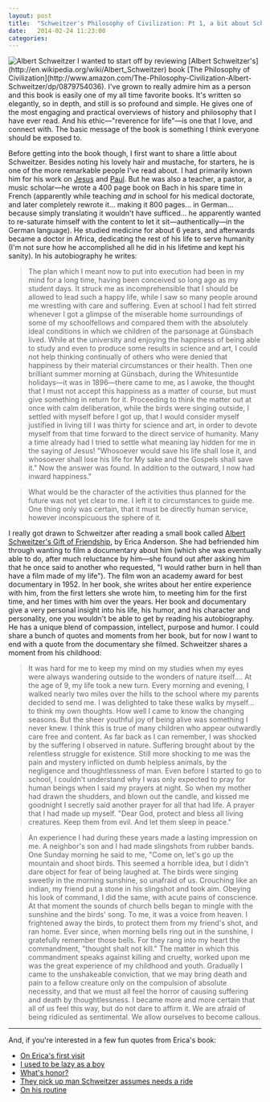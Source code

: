 ```yaml
---
layout: post
title:  "Schweitzer's Philosophy of Civilization: Pt 1, a bit about Schweitzer"
date:   2014-02-24 11:23:00
categories: 
---
```


<img alt="Albert Schweitzer" title="Albert Schweitzer (1875-1965)" src="{{ 'Albert_Schweitzer_1952.jpg' | asset_path }}" class="alignleft" />
I wanted to start off by reviewing [Albert Schweitzer's](http://en.wikipedia.org/wiki/Albert_Schweitzer) book [The Philosophy of Civilization](http://www.amazon.com/The-Philosophy-Civilization-Albert-Schweitzer/dp/0879754036). I've grown to really admire him as a person and this book is easily one of my all time favorite books. It's written so elegantly, so in depth, and still is so profound and simple. He gives one of the most engaging and practical overviews of history and philosophy that I have ever read. And his ethic—"reverence for life"—is one that I love, and connect with. The basic message of the book is something I think everyone should be exposed to.

Before getting into the book though, I first want to share a little about Schweitzer. Besides noting his lovely hair and mustache, for starters, he is one of the more remarkable people I've read about. I had primarily known him for his work on [Jesus](http://www.amazon.com/quest-historical-Jesus-critical-progress-ebook/dp/B00CE1PB1Q/) and [Paul](http://www.amazon.com/Mysticism-Apostle-Albert-Schweitzer-Library/dp/0801860989). But he was also a teacher, a pastor, a music scholar—he wrote a 400 page book on Bach in his spare time in French (apparently while teaching *and* in school for his medical doctorate, and later completely rewrote it... making it 800 pages... in German... because simply translating it wouldn't have sufficed... he apparently wanted to re-saturate himself with the content to let it sit—authentically—in the German language). He studied medicine for about 6 years, and afterwards became a doctor in Africa, dedicating the rest of his life to serve humanity (I'm not sure how he accomplished all he did in his lifetime and kept his sanity). In his autobiography he writes:

> The plan which I meant now to put into execution had been in my mind for a long time, having been conceived so long ago as my student days. It struck me as incomprehensible that I should be allowed to lead such a happy life, while I saw so many people around me wrestling with care and suffering. Even at school I had felt stirred whenever I got a glimpse of the miserable home surroundings of some of my schoolfellows and compared them with the absolutely ideal conditions in which we children of the parsonage at Günsbach lived. While at the university and enjoying the happiness of being able to study and even to produce some results in science and art, I could not help thinking continually of others who were denied that happiness by their material circumstances or their health. Then one brilliant summer morning at Günsbach, during the Whitesuntide holidays—it was in 1896—there came to me, as I awoke, the thought that I must not accept this happiness as a matter of course, but must give something in return for it. Proceeding to think the matter out at once with calm deliberation, while the birds were singing outside, I settled with myself before I got up, that I would consider myself justified in living till I was thirty for science and art, in order to devote myself from that time forward to the direct service of humanity. Many a time already had I tried to settle what meaning lay hidden for me in the saying of Jesus! "Whosoever would save his life shall lose it, and whosoever shall lose his life for My sake and the Gospels shall save it." Now the answer was found. In addition to the outward, I now had inward happiness."

> What would be the character of the activities thus planned for the future was not yet clear to me. I left it to circumstances to guide me. One thing only was certain, that it must be directly human service, however inconspicuous the sphere of it.

I really got drawn to Schweitzer after reading a small book called [Albert Schweitzer's Gift of Friendship](http://www.amazon.com/Albert-Schweitzers-friendship-Erica-Anderson/dp/B00005VBZH/), by Erica Anderson. She had befriended him through wanting to film a documentary about him (which she was eventually able to do, after much reluctance by him—she found out after asking him that he once said to another who requested, "I would rather burn in hell than have a film made of my life"). The film won an academy award for best documentary in 1952. In her book, she writes about her entire experience with him, from the first letters she wrote him, to meeting him for the first time, and her times with him over the years. Her book and documentary give a very personal insight into his life, his humor, and his character and personality, one you wouldn't be able to get by reading his autobiography. He has a unique blend of compassion, intellect, purpose and humor. I could share a bunch of quotes and moments from her book, but for now I want to end with a quote from the documentary she filmed. Schweitzer shares a moment from his childhood:

> It was hard for me to keep my mind on my studies when my eyes were always wandering outside to the wonders of nature itself....  At the age of 9, my life took a new turn. Every morning and evening, I walked nearly two miles over the hills to the school where my parents decided to send me. I was delighted to take these walks by myself... to think my own thoughts. How well I came to know the changing seasons. But the sheer youthful joy of being alive was something I never knew. I think this is true of many children who appear outwardly care free and content. As far back as I can remember, I was shocked by the suffering I observed in nature. Suffering brought about by the relentless struggle for existence. Still more shocking to me was the pain and mystery inflicted on dumb helpless animals, by the negligence and thoughtlessness of man. Even before I started to go to school, I couldn't understand why I was only expected to pray for human beings when I said my prayers at night. So when my mother had drawn the shudders, and blown out the candle, and kissed me goodnight I secretly said another prayer for all that had life. A prayer that I had made up myself. "Dear God, protect and bless all living creatures. Keep them from evil. And let them sleep in peace."

> An experience I had during these years made a lasting impression on me. A neighbor's son and I had made slingshots from rubber bands. One Sunday morning he said to me, "Come on, let's go up the mountain and shoot birds. This seemed a horrible idea, but I didn't dare object for fear of being laughed at. The birds were singing sweetly in the morning sunshine, so unafraid of us. Crouching like an indian, my friend put a stone in his slingshot and took aim. Obeying his look of command, I did the same, with acute pains of conscience. At that moment the sounds of church bells began to mingle with the sunshine and the birds' song. To me, it was a voice from heaven. I frightened away the birds, to protect them from my friend's shot, and ran home. Ever since, when morning bells ring out in the sunshine, I gratefully remember those bells. For they rang into my heart the commandment, "thought shalt not kill." The matter in which this commandment speaks against killing and cruelty, worked upon me was the great experience of my childhood and youth. Gradually I came to the unshakeable conviction, that we may bring death and pain to a fellow creature only on the compulsion of absolute necessity, and that we must all feel the horror of causing suffering and death by thoughtlessness. I became more and more certain that all of us feel this way, but do not dare to affirm it. We are afraid of being ridiculed as sentimental. We allow ourselves to become callous. 

*** 
And, if you're interested in a few fun quotes from Erica's book:

* <a href="https://www.evernote.com/pub/view/wejrowski/bw-quotes/a6f3e4dc-6aa8-4eaa-b1ca-a4f59409aa1e?locale=en" target="_blank">On Erica's first visit</a>
* <a href="https://www.evernote.com/pub/view/wejrowski/bw-quotes/8e8d1818-79a4-4ab8-a7cb-a9ee86932d08?locale=en" target="_blank">I used to be lazy as a boy</a>
* <a href="https://www.evernote.com/pub/view/wejrowski/bw-quotes/ed9c8b96-f585-48ce-b482-ff236d1a6ff2?locale=en" target="_blank">What's honor?</a>
* <a href="https://www.evernote.com/pub/view/wejrowski/bw-quotes/6af4ffe4-41b8-49ec-92fc-da5552816a01?locale=en" target="_blank">They pick up man Schweitzer assumes needs a ride</a>
* <a href="https://www.evernote.com/pub/view/wejrowski/bw-quotes/8b14c990-cadc-4a91-a441-efe63f16d5a6?locale=en" target="_blank">On his routine</a>
